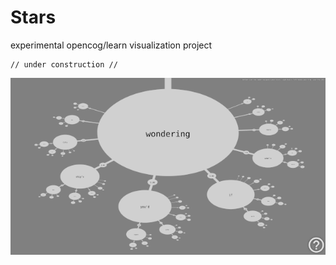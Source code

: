 # Stars

experimental opencog/learn visualization project

    // under construction //

![](media/ssh-640.png)
